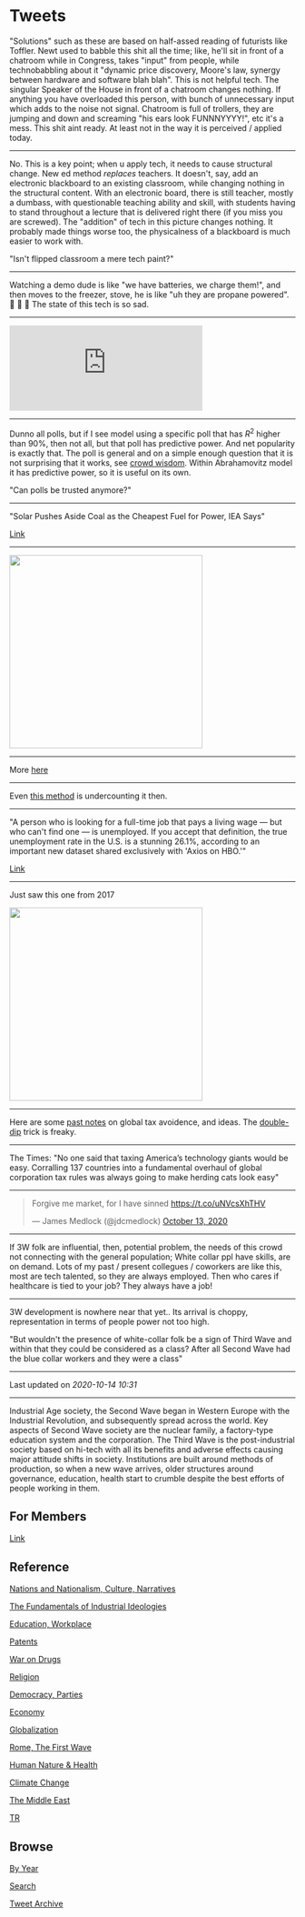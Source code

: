 # Tweets

"Solutions" such as these are based on half-assed reading of futurists
like Toffler. Newt used to babble this shit all the time; like, he'll
sit in front of a chatroom while in Congress, takes "input" from
people, while technobabbling about it "dynamic price discovery,
Moore's law, synergy between hardware and software blah blah". This is
not helpful tech. The singular Speaker of the House in front of a
chatroom changes nothing. If anything you have overloaded this person,
with bunch of unnecessary input which adds to the noise not
signal. Chatroom is full of trollers, they are jumping and down and
screaming "his ears look FUNNNYYYY!", etc it's a mess. This shit aint
ready. At least not in the way it is perceived / applied today.

---

No. This is a key point; when u apply tech, it needs to cause
structural change. New ed method *replaces* teachers. It doesn't, say,
add an electronic blackboard to an existing classroom, while changing
nothing in the structural content. With an electronic board, there is
still teacher, mostly a dumbass, with questionable teaching ability
and skill, with students having to stand throughout a lecture that is
delivered right there (if you miss you are screwed). The "addition" of
tech in this picture changes nothing. It probably made things worse
too, the physicalness of a blackboard is much easier to work with.

"Isn't flipped classroom a mere tech paint?"

---

Watching a demo dude is like "we have batteries, we charge them!", and
then moves to the freezer, stove, he is like "uh they are propane
powered". 🤣 🤣 🤣 The state of this tech is so sad.

---

<iframe width="340" src="https://www.youtube.com/embed/nkFdOb50rg0" frameborder="0" allow="accelerometer; autoplay; clipboard-write; encrypted-media; gyroscope; picture-in-picture" allowfullscreen></iframe>

---

Dunno all polls, but if I see model using a specific poll that has
$R^2$ higher than 90%, then not all, but that poll has predictive
power. And net popularity is exactly that. The poll is general and on
a simple enough question that it is not surprising that it works, see
[crowd wisdom](2020/07/crowd-wisdom.md). Within Abrahamovitz model it
has predictive power, so it is useful on its own.

"Can polls be trusted anymore?"

---

"Solar Pushes Aside Coal as the Cheapest Fuel for Power, IEA Says"

[Link](https://www.bloomberg.com/news/articles/2020-10-13/solar-pushes-aside-coal-as-the-favorite-fuel-for-power-iea-says)

---

<img width="340" src="https://pbs.twimg.com/media/EkOmATjWkAUKunD?format=jpg&name=small"/>

---

More [here](https://www.lisep.org/)

---

Even [this method](2019/05/stats.md#unempl) is undercounting it then.

---

"A person who is looking for a full-time job that pays a living wage —
but who can't find one — is unemployed. If you accept that definition,
the true unemployment rate in the U.S. is a stunning 26.1%, according
to an important new dataset shared exclusively with 'Axios on HBO.'"

[Link](https://www.axios.com/americas-true-unemployment-rate-6e34decb-c274-4feb-a4af-ffac8cf5840d.html)

---

Just saw this one from 2017

<img width="340" src="https://muratk3n.github.io/thirdwave/en/2017/10/DK5EzC2X0AApM-b.jpg"/>

---

Here are some [past notes](2017/10/tax-avoidence-tricks.md)
on global tax avoidence, and ideas. The [double-dip](2017/10/tax-avoidence-tricks.md#doubleDip)
trick is freaky.

---

The Times: "No one said that taxing America’s technology giants would
be easy. Corralling 137 countries into a fundamental overhaul of
global corporation tax rules was always going to make herding cats
look easy"

---

<blockquote class="twitter-tweet"><p lang="en" dir="ltr">Forgive me market, for I have sinned <a href="https://t.co/uNVcsXhTHV">https://t.co/uNVcsXhTHV</a></p>&mdash; James Medlock (@jdcmedlock) <a href="https://twitter.com/jdcmedlock/status/1316052977107386368?ref_src=twsrc%5Etfw">October 13, 2020</a></blockquote> <script async src="https://platform.twitter.com/widgets.js" charset="utf-8"></script>

---

If 3W folk are influential, then, potential problem, the needs of this
crowd not connecting with the general population; White collar ppl
have skills, are on demand. Lots of my past / present collegues /
coworkers are like this, most are tech talented, so they are always
employed. Then who cares if healthcare is tied to your job? They
always have a job!

---

3W development is nowhere near that yet.. Its arrival is choppy,
representation in terms of people power not too high.

"But wouldn't the presence of white-collar folk be a sign of Third
Wave and within that they could be considered as a class? After all
Second Wave had the blue collar workers and they were a class"

---

Last updated on *2020-10-14 10:31*

---

Industrial Age society, the Second Wave began in Western Europe with
the Industrial Revolution, and subsequently spread across the
world. Key aspects of Second Wave society are the nuclear family, a
factory-type education system and the corporation. The Third Wave is
the post-industrial society based on hi-tech with all its benefits and
adverse effects causing major attitude shifts in society. Institutions
are built around methods of production, so when a new wave arrives,
older structures around governance, education, health start to crumble
despite the best efforts of people working in them.

## For Members

[Link](https://thirdwave-members.herokuapp.com)

## Reference

[Nations and Nationalism, Culture, Narratives](/2013/02/nations-and-nationalism.md)

[The Fundamentals of Industrial Ideologies](/2011/04/fundamentals-of-industrial-ideologies.md)

[Education, Workplace](2017/09/education-workplace.md)

[Patents](/2018/09/patents.md)

[War on Drugs](/2019/11/war-on-drugs.md)

[Religion](/2015/04/god-religion.md)

[Democracy, Parties](/2016/11/democracy.md)

[Economy](/2018/05/economy.md)

[Globalization](/2018/09/globalization.md)

[Rome, The First Wave](/2017/12/rome.md)

[Human Nature & Health](/2020/07/human-nature.md)

[Climate Change](/2018/12/climate.md)

[The Middle East](/2019/07/middleeast.md)

[TR](../tr)

## Browse

[By Year](years.md)

[Search](search.html)

[Tweet Archive](/tweets/README.md)



